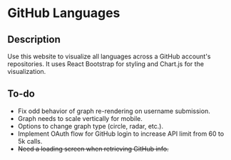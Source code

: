 # GitHub Languages

## Description

Use this website to visualize all languages across a GitHub account's repositories. It uses React Bootstrap for styling and Chart.js for the visualization.

## To-do

- Fix odd behavior of graph re-rendering on username submission.
- Graph needs to scale vertically for mobile.
- Options to change graph type (circle, radar, etc.).
- Implement OAuth flow for GitHub login to increase API limit from 60 to 5k calls.
- ~~Need a loading screen when retrieving GitHub info.~~
